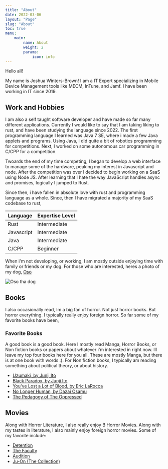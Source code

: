 ```yaml
---
title: "About"
date: 2022-03-06
layout: "Page"
slug: "About"
toc: true
menu: 
    main:
        name: About
        weight: 2
        params:
            icon: info
---
```


Hello all!

My name is Joshua Winters-Brown! I am a IT Expert specializing in Mobile Device Management tools like MECM, InTune, and Jamf. I have been working in IT since 2019.

## Work and Hobbies
 
I am also a self taught software developer and have made so far many different applications. Currently I would like to say that I am taking liking to rust, and have been studying the language since 2022. The first programming language I learned was Java 7 SE, where i made a few Java applets and programs. Using Java, I did quite a bit of robotics programming for competitions. Next, I worked on some autonomous car programming in C/CPP for a competition.

Twoards the end of my time competing, I began to develop a web interface to manage some of the hardware, peaking my interest in Javascript and node. After the competition was over I decided to begin working on a SaaS using Node JS. After learning that I hate the way JavaScript handles async and promises, logically I jumped to Rust.

Since then, i have fallen in absolute love with rust and programming language as a whole. Since, then I have migrated a majority of my SaaS codebase to rust, 

| Language | Expertise Level |
| -------- | --------------- |
| Rust | Intermediate |
| Javascript | Intermediate |
| Java | Intermediate |
| C/CPP | Beginner |

When i'm not developing, or working, I am mostly outside enjoying time with family or friends or my dog. For those who are interested, heres a photo of my dog, [Oso](https://www.spanishdict.com/translate/Oso)

![Oso tha dog](https://unorthodoxdev-bucket-public.s3.amazonaws.com/oso.jpeg)

## Books

I also occasionally read, Im a big fan of horror. Not just horror books. But horror everything. I typically really enjoy foreign horror. So far some of my favorite books have been,

### Favorite Books

A good book is a good book. Here I mostly read Manga, Horror Books, or Non fiction books or papers about whatever i'm interested in right now. Ill leave my top four books here for you all. These are mostly Manga, but there is at one book with words :). For Non fiction books, I typically am reading something about political theory, or about history.

- [Uzumaki, by Junji Ito](https://www.goodreads.com/book/show/22400695-uzumaki-vol-6?from_search=true&from_srp=true&qid=Lm2teT343Y&rank=9)
- [Black Paradox, by Junji Ito](https://www.goodreads.com/book/show/34235163-black-paradox?ref=nav_sb_ss_1_14)
- [You've Lost a Lot of Blood, by Eric LaRocca](https://www.goodreads.com/book/show/60585628-you-ve-lost-a-lot-of-blood)
- [No Longer Human, by Dazai Osamu](https://www.goodreads.com/book/show/194746.No_Longer_Human)
- [The Pedagogy of The Oppressed](https://www.goodreads.com/book/show/72657.Pedagogy_of_the_Oppressed)

## Movies

Along with Horror Literature, I also really enjoy B Horror Movies. Along with my tastes in literature, I also mainly enjoy foreign horror movies. Some of my favorite include:

- [Detention](https://www.imdb.com/title/tt1701990/)
- [The Faculty](https://www.imdb.com/title/tt0133751/)
- [Audition](https://www.imdb.com/title/tt0235198/)
- [Ju-On (The Collection)](https://www.imdb.com/title/tt0364385/)
